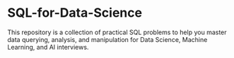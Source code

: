 # SQL-for-Data-Science
This repository is a collection of practical SQL problems to help you master data querying, analysis, and manipulation for Data Science, Machine Learning, and AI interviews.
